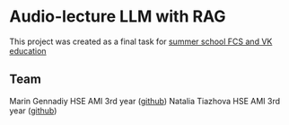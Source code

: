 # Audio-lecture LLM with RAG

This project was created as a final task for [summer school FCS and VK education ](https://cs.hse.ru/summerschool-vk/)

## Team

Marin Gennadiy HSE AMI 3rd year ([github](https://github.com/gennadiymarin))
Natalia Tiazhova  HSE AMI 3rd year ([github](https://github.com/ntyazh))
